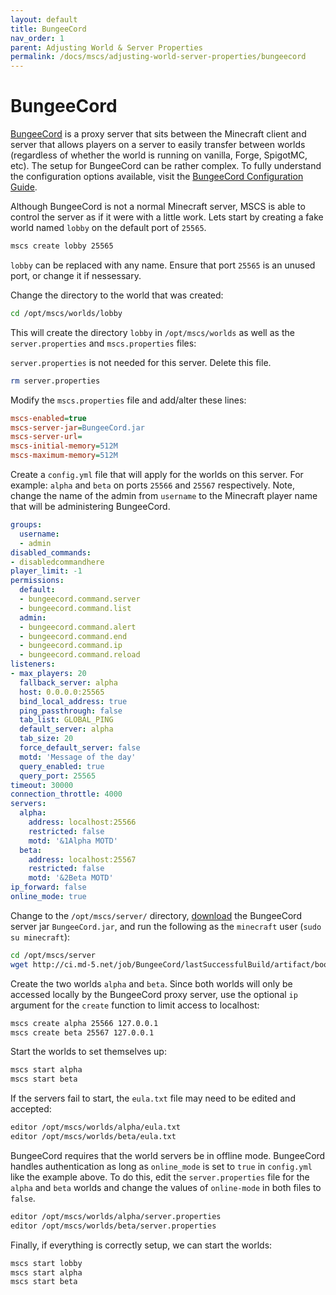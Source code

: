 ```yaml
---
layout: default
title: BungeeCord
nav_order: 1
parent: Adjusting World & Server Properties
permalink: /docs/mscs/adjusting-world-server-properties/bungeecord
---
```


# BungeeCord

[BungeeCord][bungeecord] is a proxy server that sits between the Minecraft client and server that allows players on a
server to easily transfer between worlds (regardless of whether the world is running on vanilla, Forge, SpigotMC, etc).
The setup for BungeeCord can be rather complex. To fully understand the configuration options available, visit the
[BungeeCord Configuration Guide][bungeecord_config_guide].

Although BungeeCord is not a normal Minecraft server, MSCS is able to control the server as if it were with a little
work. Lets start by creating a fake world named `lobby` on the default port of `25565`.

```bash
mscs create lobby 25565
```

`lobby` can be replaced with any name. Ensure that port `25565` is an unused port, or change it if nessessary.

Change the directory to the world that was created:

```bash
cd /opt/mscs/worlds/lobby
```

This will create the directory `lobby` in `/opt/mscs/worlds` as well as the `server.properties` and `mscs.properties`
files:

`server.properties` is not needed for this server. Delete this file.

```bash
rm server.properties
```

Modify the `mscs.properties` file and add/alter these lines:

```ini
mscs-enabled=true
mscs-server-jar=BungeeCord.jar
mscs-server-url=
mscs-initial-memory=512M
mscs-maximum-memory=512M
```

Create a `config.yml` file that will apply for the worlds on this server. For example: `alpha` and `beta` on ports
`25566` and `25567` respectively. Note, change the name of the admin from `username` to the Minecraft player name that
will be administering BungeeCord.

```yaml
groups:
  username:
  - admin
disabled_commands:
- disabledcommandhere
player_limit: -1
permissions:
  default:
  - bungeecord.command.server
  - bungeecord.command.list
  admin:
  - bungeecord.command.alert
  - bungeecord.command.end
  - bungeecord.command.ip
  - bungeecord.command.reload
listeners:
- max_players: 20
  fallback_server: alpha
  host: 0.0.0.0:25565
  bind_local_address: true
  ping_passthrough: false
  tab_list: GLOBAL_PING
  default_server: alpha
  tab_size: 20
  force_default_server: false
  motd: 'Message of the day'
  query_enabled: true
  query_port: 25565
timeout: 30000
connection_throttle: 4000
servers:
  alpha:
    address: localhost:25566
    restricted: false
    motd: '&1Alpha MOTD'
  beta:
    address: localhost:25567
    restricted: false
    motd: '&2Beta MOTD'
ip_forward: false
online_mode: true
```

Change to the `/opt/mscs/server/` directory, [download][download] the BungeeCord server jar `BungeeCord.jar`, and run
the following as the `minecraft` user (`sudo su minecraft`):

```bash
cd /opt/mscs/server
wget http://ci.md-5.net/job/BungeeCord/lastSuccessfulBuild/artifact/bootstrap/target/BungeeCord.jar
```

Create the two worlds `alpha` and `beta`. Since both worlds will only be accessed locally by the BungeeCord proxy
server, use the optional `ip` argument for the `create` function to limit access to localhost:

```bash
mscs create alpha 25566 127.0.0.1
mscs create beta 25567 127.0.0.1
```

Start the worlds to set themselves up:

```bash
mscs start alpha
mscs start beta
```

If the servers fail to start, the `eula.txt` file may need to be edited and accepted:

```bash
editor /opt/mscs/worlds/alpha/eula.txt
editor /opt/mscs/worlds/beta/eula.txt
```

BungeeCord requires that the world servers be in offline mode. BungeeCord handles authentication as long as
`online_mode` is set to `true` in `config.yml` like the example above. To do this, edit the `server.properties` file for
the `alpha` and `beta` worlds and change the values of `online-mode` in both files to `false`.

```bash
editor /opt/mscs/worlds/alpha/server.properties
editor /opt/mscs/worlds/beta/server.properties
```

Finally, if everything is correctly setup, we can start the worlds:

```bash
mscs start lobby
mscs start alpha
mscs start beta
```

[bungeecord]: https://www.spigotmc.org/wiki/bungeecord/
[bungeecord_config_guide]: https://www.spigotmc.org/wiki/bungeecord-configuration-guide/
[download]: http://ci.md-5.net/job/BungeeCord/
